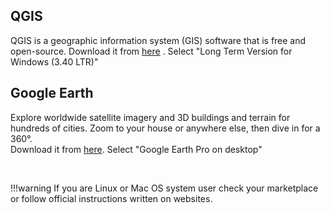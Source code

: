 
## QGIS
QGIS is a geographic information system (GIS) software that is free and open-source.
Download it from [here](https://qgis.org/download/) . Select "Long Term Version for Windows (3.40 LTR)"

## Google Earth
Explore worldwide satellite imagery and 3D buildings and terrain for hundreds of cities. Zoom to your house or anywhere else, then dive in for a 360°. <br>
Download it from [here](https://www.google.com/intl/en/earth/versions/#earth-pro). Select "Google Earth Pro on desktop"

<br>

!!!warning
    If you are Linux or Mac OS system user check your marketplace or follow official instructions written on websites.